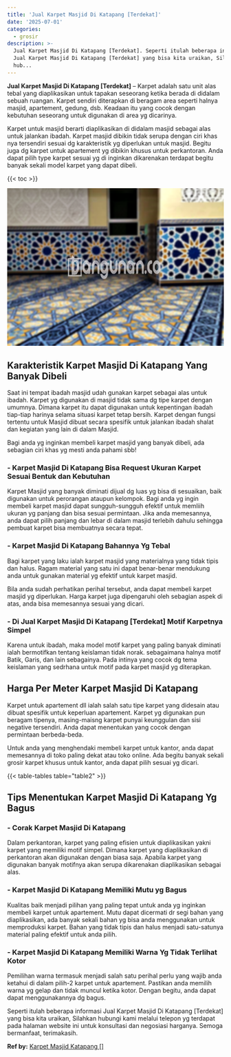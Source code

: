 ```yaml
---
title: 'Jual Karpet Masjid Di Katapang [Terdekat]'
date: '2025-07-01'
categories:
  - grosir
description: >-
  Jual Karpet Masjid Di Katapang [Terdekat]. Seperti itulah beberapa informasi
  Jual Karpet Masjid Di Katapang [Terdekat] yang bisa kita uraikan, Silahkan
  hub...
---
```


**Jual Karpet Masjid Di Katapang \[Terdekat\]** – Karpet adalah satu unit alas tebal yang diaplikasikan untuk tapakan seseorang ketika berada di didalam sebuah ruangan. Karpet sendiri diterapkan di beragam area seperti halnya masjid, apartement, gedung, dsb. Keadaan itu yang cocok dengan kebutuhan seseorang untuk digunakan di area yg dicarinya.

Karpet untuk masjid berarti diaplikasikan di didalam masjid sebagai alas untuk jalankan ibadah. Karpet masjid dibikin tidak serupa dengan ciri khas nya tersendiri sesuai dg karakteristik yg diperlukan untuk masjid. Begitu juga dg karpet untuk apartement yg dibikin khusus untuk perkantoran. Anda dapat pilih type karpet sesuai yg di inginkan dikarenakan terdapat begitu banyak sekali model karpet yang dapat dibeli.

{{< toc >}}

![Jual Karpet Masjid Di Katapang [Terdekat]](/images/grosir-karpet-murah-44.png)

## Karakteristik Karpet Masjid Di Katapang Yang Banyak Dibeli

Saat ini tempat ibadah masjid udah gunakan karpet sebagai alas untuk ibadah. Karpet yg digunakan di masjid tidak sama dg tipe karpet dengan umumnya. Dimana karpet itu dapat digunakan untuk kepentingan ibadah tiap-tiap harinya selama situasi karpet tetap bersih. Karpet dengan fungsi tertentu untuk Masjid dibuat secara spesifik untuk jalankan ibadah shalat dan kegiatan yang lain di dalam Masjid.

Bagi anda yg inginkan membeli karpet masjid yang banyak dibeli, ada sebagian ciri khas yg mesti anda pahami sbb!

### \- Karpet Masjid Di Katapang Bisa Request Ukuran Karpet Sesuai Bentuk dan Kebutuhan

Karpet Masjid yang banyak diminati dijual dg luas yg bisa di sesuaikan, baik digunakan untuk perorangan ataupun kelompok. Bagi anda yg ingin membeli karpet masjid dapat sungguh-sungguh efektif untuk memliih ukuran yg panjang dan bisa sesuai permintaan. Jika anda memesannya, anda dapat pilih panjang dan lebar di dalam masjid terlebih dahulu sehingga pembuat karpet bisa membuatnya secara tepat.

### \- Karpet Masjid Di Katapang Bahannya Yg Tebal

Bagi karpet yang laku ialah karpet masjid yang materialnya yang tidak tipis dan halus. Ragam material yang satu ini dapat benar-benar mendukung anda untuk gunakan material yg efektif untuk karpet masjid.

Bila anda sudah perhatikan perihal tersebut, anda dapat membeli karpet masjid yg diperlukan. Harga karpet juga dipengaruhi oleh sebagian aspek di atas, anda bisa memesannya sesuai yang dicari.

### \- Di Jual Karpet Masjid Di Katapang \[Terdekat\] Motif Karpetnya Simpel

Karena untuk ibadah, maka model motif karpet yang paling banyak diminati ialah bermotifkan tentang keislaman tidak norak. sebagaimana halnya motif Batik, Garis, dan lain sebagainya. Pada intinya yang cocok dg tema keislaman yang sedrhana untuk motif pada karpet masjid yg diterapkan.

## Harga Per Meter Karpet Masjid Di Katapang

Karpet untuk apartement dll ialah salah satu tipe karpet yang didesain atau dibuat spesifik untuk keperluan apartement. Karpet yg digunakan pun beragam tipenya, masing-maisng karpet punyai keunggulan dan sisi negative tersendiri. Anda dapat menentukan yang cocok dengan permintaan berbeda-beda.

Untuk anda yang menghendaki membeli karpet untuk kantor, anda dapat memesannya di toko paling dekat atau toko online. Ada begitu banyak sekali grosir karpet khusus untuk kantor, anda dapat pilih sesuai yg dicari.

{{< table-tables table="table2" >}}

## Tips Menentukan Karpet Masjid Di Katapang Yg Bagus

### \- Corak Karpet Masjid Di Katapang

Dalam perkantoran, karpet yang paling efisien untuk diaplikasikan yakni karpet yang memiliki motif simpel. Dimana karpet yang diaplikasikan di perkantoran akan digunakan dengan biasa saja. Apabila karpet yang digunakan banyak motifnya akan serupa dikarenakan diaplikasikan sebagai alas.

### \- Karpet Masjid Di Katapang Memiliki Mutu yg Bagus

Kualitas baik menjadi pilihan yang paling tepat untuk anda yg inginkan membeli karpet untuk apartement. Mutu dapat dicermati dr segi bahan yang diaplikasikan, ada banyak sekali bahan yg bisa anda menggunakan untuk memproduksi karpet. Bahan yang tidak tipis dan halus menjadi satu-satunya material paling efektif untuk anda pilih.

### \- Karpet Masjid Di Katapang Memiliki Warna Yg Tidak Terlihat Kotor

Pemilihan warna termasuk menjadi salah satu perihal perlu yang wajib anda ketahui di dalam pilih-2 karpet untuk apartement. Pastikan anda memilih warna yg gelap dan tidak muncul ketika kotor. Dengan begitu, anda dapat dapat menggunakannya dg bagus.

Seperti itulah beberapa informasi Jual Karpet Masjid Di Katapang \[Terdekat\] yang bisa kita uraikan, Silahkan hubungi kami melalui telepon yg terdapat pada halaman website ini untuk konsultasi dan negosiasi harganya. Semoga bermanfaat, terimakasih.

**Ref by:**  [Karpet Masjid Katapang []](https://id.wikipedia.org/wiki/Karpet)
